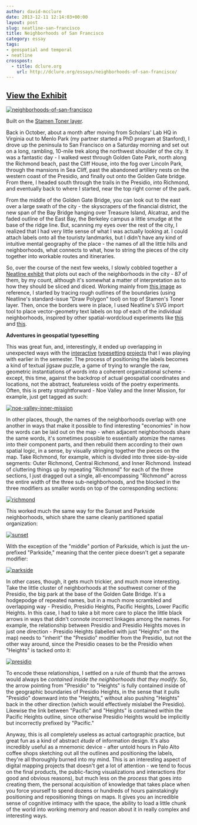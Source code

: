```yaml
---
author: david-mcclure
date: 2013-12-11 12:14:03+00:00
layout: post
slug: neatline-san-francisco
title: Neighborhoods of San Francisco
category: essay
tags:
- geospatial and temporal
- neatline
crosspost:
  - title: dclure.org
    url: http://dclure.org/essays/neighborhoods-of-san-francisco/
---
```




## [View the Exhibit](http://neatline.dclure.org/neatline/show/neighborhoods-of-san-francisco)



[![neighborhoods-of-san-francisco](http://dclure.org/wp-content/uploads/2013/12/neighborhoods-of-san-francisco.jpg)](http://neatline.dclure.org/neatline/show/neighborhoods-of-san-francisco)

Built on the [Stamen Toner layer](http://maps.stamen.com/#toner/12/37.7706/-122.3782).

Back in October, about a month after moving from Scholars' Lab HQ in Virginia out to Menlo Park (my partner started a PhD program at Stanford), I drove up the peninsula to San Francisco on a Saturday morning and set out on a long, rambling, 10-mile trek along the northwest shoulder of the city. It was a fantastic day - I walked west through Golden Gate Park, north along the Richmond beach, past the Cliff House, into the fog over Lincoln Park, through the mansions in Sea Cliff, past the abandoned artillery nests on the western coast of the Presidio, and finally out onto the Golden Gate bridge. From there, I headed south through the trails in the Presidio, into Richmond, and eventually back to where I started, near the top right corner of the park.

From the middle of the Golden Gate Bridge, you can look out to the east over a large swath of the city - the skyscrapers of the financial district, the new span of the Bay Bridge hanging over Treasure Island, Alcatraz, and the faded outline of the East Bay, the Berkeley campus a little smudge at the base of the ridge line. But, scanning my eyes over the rest of the city, I realized that I had very little sense of what I was actually looking at. I could attach labels onto all the touristy landmarks, but I didn't have any kind of intuitive mental geography of the place - the names of all the little hills and neighborhoods, what connects to what, how to string the pieces of the city together into workable routes and itineraries.

So, over the course of the next few weeks, I slowly cobbled together a [Neatline exhibit](http://neatline.dclure.org/neatline/show/neighborhoods-of-san-francisco) that plots out each of the neighborhoods in the city - 87 of them, by my count, although it's somewhat a matter of interpretation as to how they should be sliced and diced. Working mainly from [this image](http://www.reocities.com/mwarren_us/sf-neighborhoods/SFNeighborhoods.gif) as reference, I started by tracing rough outlines of the boundaries (using Neatline's standard-issue "Draw Polygon" tool) on top of Stamen's Toner layer. Then, once the borders were in place, I used Neatline's SVG import tool to place vector-geometry text labels on top of each of the individual neighborhoods, inspired by other spatial-wordcloud experiments like [this](http://sfsgeography.wikispaces.com/file/view/SF_neighborhhods.jpg/184285923/SF_neighborhhods.jpg) and [this](http://www.californiatravel.eu/travel/NeighborhoodsofSanFrancisco.jpg).

**Adventures in geospatial typesetting**

This was great fun, and, interestingly, it ended up overlapping in unexpected ways with the [interactive](http://dclure.org/essays/experimental-typesetting-with-neatline-and-shakespeare/) [typesetting](http://dclure.org/essays/more-fun-with-interactive-typesetting-a-coat-by-yeats/) [projects](http://dclure.org/essays/song-of-wandering-aengus/) that I was playing with earlier in the semester. The process of positioning the labels becomes a kind of textual jigsaw puzzle, a game of trying to wrangle the raw, geometric instantiations of words into a coherent organizational scheme - except, this time, against the backdrop of actual geospatial coordinates and locations, not the abstract, featureless voids of the poetry experiments. Often, this is pretty straightforward - Noe Valley and the Inner Mission, for example, just get tagged as such:

[![noe-valley-inner-mission](http://dclure.org/wp-content/uploads/2013/12/noe-valley-inner-mission.jpg)](http://dclure.org/wp-content/uploads/2013/12/noe-valley-inner-mission.jpg)

In other places, though, the names of the neighborhoods overlap with one another in ways that make it possible to find interesting "economies" in how the words can be laid out on the map - when adjacent neighborhoods share the same words, it's sometimes possible to essentially atomize the names into their component parts, and then rebuild them according to their own spatial logic, in a sense, by visually stringing together the pieces on the map. Take Richmond, for example, which is divided into three side-by-side segments: Outer Richmond, Central Richmond, and Inner Richmond. Instead of cluttering things up by repeating "Richmond" for each of the three sections, I just dragged out a single, all-encompassing "Richmond" across the entire width of the three sub-neighborhoods, and the blocked in the three modifiers as smaller words on top of the corresponding sections:

[![richmond](http://dclure.org/wp-content/uploads/2013/12/richmond.jpg)](http://dclure.org/wp-content/uploads/2013/12/richmond.jpg)

This worked much the same way for the Sunset and Parkside neighborhoods, which share the same cleanly partitioned spatial organization:

[![sunset](http://dclure.org/wp-content/uploads/2013/12/sunset.jpg)](http://dclure.org/wp-content/uploads/2013/12/sunset.jpg)

With the exception of the "middle" portion of Parkside, which is just the un-prefixed "Parkside," meaning that the center piece doesn't get a separate modifier:

[![parkside](http://dclure.org/wp-content/uploads/2013/12/parkside.jpg)](http://dclure.org/wp-content/uploads/2013/12/parkside.jpg)

In other cases, though, it gets much trickier, and much more interesting. Take the little cluster of neighborhoods at the southwest corner of the Presidio, the big park at the base of the Golden Gate Bridge. It's a hodgepodge of repeated names, but in a much more scrambled and overlapping way - Presidio, Presidio Heights, Pacific Heights, Lower Pacific Heights. In this case, I had to take a bit more care to place the little black arrows in ways that didn't connote incorrect linkages among the names. For example, the relationship between Presidio and Presidio Heights moves in just one direction - Presidio Heights (labelled with just "Heights" on the map) needs to "inherit" the "Presidio" modifier from the Presidio, but not the other way around, since the Presidio ceases to be the Presidio when "Heights" is tacked onto it:

[![presidio](http://dclure.org/wp-content/uploads/2013/12/presidio.jpg)](http://dclure.org/wp-content/uploads/2013/12/presidio.jpg)

To encode these relationships, I settled on a rule of thumb that the arrows would always be _contained inside the neighborhoods that they modify_. So, the arrow pointing from "Presidio" to "Heights" is fully contained inside of the geographic boundaries of Presidio Heights, in the sense that it pulls "Presidio" downward into the "Heights," without also pushing "Heights" back in the other direction (which would effectively mislabel the Presidio). Likewise the link between "Pacific" and "Heights" is contained within the Pacific Heights outline, since otherwise Presidio Heights would be implicitly but incorrectly prefixed by "Pacific."

Anyway, this is all completely useless as actual cartographic practice, but great fun as a kind of abstract _étude_ of information design. It's also incredibly useful as a mnemonic device - after untold hours in Palo Alto coffee shops sketching out all the outlines and positioning the labels, they're all thoroughly burned into my mind. This is an interesting aspect of digital mapping projects that doesn't get a lot of attention - we tend to focus on the final products, the public-facing visualizations and interactions (for good and obvious reasons), but much less on the _process_ that goes into creating them, the personal acquisition of knowledge that takes place when you force yourself to spend dozens or hundreds of hours painstakingly positioning and repositioning things on maps. It gives you an incredible sense of cognitive intimacy with the space, the ability to load a little chunk of the world into working memory and reason about it in really complex and interesting ways.
